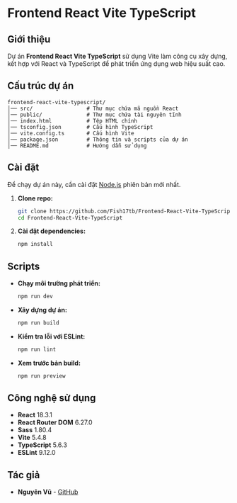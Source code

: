 # Frontend React Vite TypeScript






## Giới thiệu

Dự án **Frontend React Vite TypeScript** sử dụng Vite làm công cụ xây dựng, kết hợp với React và TypeScript để phát triển ứng dụng web hiệu suất cao.

## Cấu trúc dự án

```
frontend-react-vite-typescript/
│── src/                 # Thư mục chứa mã nguồn React
│── public/              # Thư mục chứa tài nguyên tĩnh
│── index.html           # Tệp HTML chính
│── tsconfig.json        # Cấu hình TypeScript
│── vite.config.ts       # Cấu hình Vite
│── package.json         # Thông tin và scripts của dự án
│── README.md            # Hướng dẫn sử dụng
```

## Cài đặt

Để chạy dự án này, cần cài đặt [Node.js](https://nodejs.org/) phiên bản mới nhất.

1. **Clone repo:**

   ```sh
   git clone https://github.com/Fish17tb/Frontend-React-Vite-TypeScript.git
   cd Frontend-React-Vite-TypeScript
   ```

2. **Cài đặt dependencies:**

   ```sh
   npm install
   ```

## Scripts

- **Chạy môi trường phát triển:**
  ```sh
  npm run dev
  ```
- **Xây dựng dự án:**
  ```sh
  npm run build
  ```
- **Kiểm tra lỗi với ESLint:**
  ```sh
  npm run lint
  ```
- **Xem trước bản build:**
  ```sh
  npm run preview
  ```

## Công nghệ sử dụng

- **React** 18.3.1
- **React Router DOM** 6.27.0
- **Sass** 1.80.4
- **Vite** 5.4.8
- **TypeScript** 5.6.3
- **ESLint** 9.12.0

## Tác giả

- **Nguyên Vũ** - [GitHub](https://github.com/Fish17tb/Frontend-React-Vite-TypeScript)


